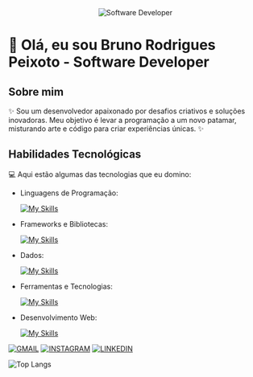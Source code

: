 <div align="center">
  <img src="https://i.pinimg.com/originals/0f/25/e4/0f25e4668c1c7740b5ed41835339d67f.gif" alt="Software Developer">
</div>

# 🚀 Olá, eu sou Bruno Rodrigues Peixoto - Software Developer 

## Sobre mim

✨ Sou um desenvolvedor apaixonado por desafios criativos e soluções inovadoras. Meu objetivo é levar a programação a um novo patamar, misturando arte e código para criar experiências únicas. ✨

## Habilidades Tecnológicas

💻 Aqui estão algumas das tecnologias que eu domino:

-  Linguagens de Programação: 

    [![My Skills](https://skillicons.dev/icons?i=dart,js,ts)](https://skillicons.dev)
- Frameworks e Bibliotecas: 

    [![My Skills](https://skillicons.dev/icons?i=flutter,vue,nuxt)](https://skillicons.dev)
- Dados: 

    [![My Skills](https://skillicons.dev/icons?i=firebase)](https://skillicons.dev)
- Ferramentas e Tecnologias: 

    [![My Skills](https://skillicons.dev/icons?i=git,github,ubuntu,docker,visualstudio,androidstudio,apple)](https://skillicons.dev)
- Desenvolvimento Web:

    [![My Skills](https://skillicons.dev/icons?i=tailwind,pinia)](https://skillicons.dev) 

[![GMAIL](https://img.shields.io/badge/Gmail-D14836?style=for-the-badge&logo=gmail&logoColor=white)](https://mail.google.com/mail/u/0/?tab=rm&ogbl#inbox)
[![INSTAGRAM](https://img.shields.io/badge/Instagram-E4405F?style=for-the-badge&logo=instagram&logoColor=white)](https://www.instagram.com/b_runorodri/)
[![LINKEDIN](https://img.shields.io/badge/LinkedIn-0077B5?style=for-the-badge&logo=linkedin&logoColor=white)](https://www.linkedin.com/in/bruno-rodrigues-peixoto-67959b273/)

![Top Langs](https://github-readme-stats.vercel.app/api/top-langs/?username=brunopeixotoo&layout=compact)
